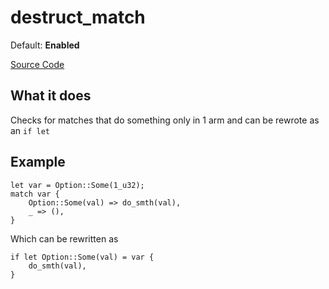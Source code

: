 # destruct_match

Default: **Enabled**

[Source Code](https://github.com/software-mansion/cairo-lint/tree/main/src/lints/single_match.rs#L42)

## What it does

Checks for matches that do something only in 1 arm and can be rewrote as an `if let`

## Example

```cairo
let var = Option::Some(1_u32);
match var {
    Option::Some(val) => do_smth(val),
    _ => (),
}
```

Which can be rewritten as

```cairo
if let Option::Some(val) = var {
    do_smth(val),
}
```
